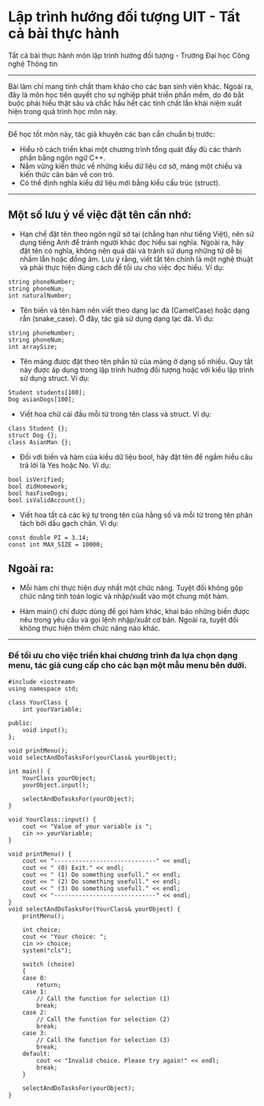 # Lập trình hướng đối tượng UIT - Tất cả bài thực hành
Tất cả bài thực hành môn lập trình hướng đối tượng - Trường Đại học Công nghệ Thông tin
____________________________
Bài làm chỉ mang tính chất tham khảo cho các bạn sinh viên khác. Ngoài ra, đây là môn học tiên quyết cho sự nghiệp phát triển phần mềm, do đó bắt buộc phải hiểu thật sâu và chắc hầu hết các tính chất lẫn khái niệm xuất hiện trong quá trình học môn này.
____________________________
Để học tốt môn này, tác giả khuyên các bạn cần chuẩn bị trước:
- Hiểu rõ cách triển khai một chương trình tổng quát đầy đủ các thành phần bằng ngôn ngữ C++.
- Nắm vững kiến thức về những kiểu dữ liệu cơ sở, mảng một chiều và kiến thức căn bản về con trỏ.
- Có thể định nghĩa kiểu dữ liệu mới bằng kiểu cấu trúc (struct).
____________________________
## Một số lưu ý về việc đặt tên cần nhớ:

- Hạn chế đặt tên theo ngôn ngữ sở tại (chẳng hạn như tiếng Việt), nên sử dụng tiếng Anh để tránh người khác đọc hiểu sai nghĩa. Ngoài ra, hãy đặt tên có nghĩa, không nên quá dài và tránh sử dụng những từ dễ bị nhầm lẫn hoặc đồng âm. Lưu ý rằng, viết tắt tên chính là một nghệ thuật và phải thực hiện đúng cách để tối ưu cho việc đọc hiểu.
Ví dụ: 
```
string phoneNumber;
string phoneNum;
int naturalNumber;
```

- Tên biến và tên hàm nên viết theo dạng lạc đà (CamelCase) hoặc dạng rắn (snake_case). Ở đây, tác giả sử dụng dạng lạc đà. Ví dụ:
```
string phoneNumber; 
string phoneNum;
int arraySize;
```
- Tên mảng được đặt theo tên phần tử của mảng ở dạng số nhiều. Quy tắt này được áp dụng trong lập trình hướng đối tượng hoặc với kiểu lập trình sử dụng struct.
Ví dụ: 
```
Student students[100];
Dog asianDogs[100];
```

- Viết hoa chữ cái đầu mỗi từ trong tên class và struct.
Ví dụ:
```
class Student {};
struct Dog {};
class AsianMan {};
```

- Đối với biến và hàm của kiều dữ liệu bool, hãy đặt tên để ngầm hiểu câu trả lời là Yes hoặc No.
Ví dụ:
```
bool isVerified;
bool didHomework;
bool hasFiveDogs;
bool isValidAccount();
```

- Viết hoa tất cả các ký tự trong tên của hằng số và mỗi từ trong tên phân tách bởi dấu gạch chân.
Ví dụ: 
```
const double PI = 3.14;
const int MAX_SIZE = 10000;
```

## Ngoài ra:
- Mỗi hàm chỉ thực hiện duy nhất một chức năng. Tuyệt đối không gộp chức năng tính toán logic và nhập/xuất vào một chung một hàm.

- Hàm main() chỉ được dùng để gọi hàm khác, khai báo những biến được nêu trong yêu cầu và gọi lệnh nhập/xuất cơ bản. Ngoài ra, tuyệt đối không thực hiện thêm chức năng nào khác.
____________________________
### Để tối ưu cho việc triển khai chương trình đa lựa chọn dạng menu, tác giả cung cấp cho các bạn một mẫu menu bên dưới.

```
#include <iostream>
using namespace std;

class YourClass {
	int yourVariable;

public:
	void input();
};

void printMenu();
void selectAndDoTasksFor(yourClass& yourObject);

int main() {
	YourClass yourObject;
	yourObject.input();

	selectAndDoTasksFor(yourObject);
}

void YourClass::input() {
	cout << "Value of your variable is ";
	cin >> yourVariable;
}

void printMenu() {
	cout << "-----------------------------" << endl;
	cout << " (0) Exit." << endl;
	cout << " (1) Do something usefull." << endl;
	cout << " (2) Do something usefull." << endl;
	cout << " (3) Do something usefull." << endl;
	cout << "-----------------------------" << endl;
}
void selectAndDoTasksFor(YourClass& yourObject) {
	printMenu();

	int choice;
	cout << "Your choice: ";
	cin >> choice;
	system("cls");

	switch (choice)
	{
	case 0:
		return;
	case 1:
		// Call the function for selection (1)
		break;
	case 2:
		// Call the function for selection (2)
		break;
	case 3:
		// Call the function for selection (3)
		break;
	default:
		cout << "Invalid choice. Please try again!" << endl;
		break;
	}

	selectAndDoTasksFor(yourObject);
}

```
